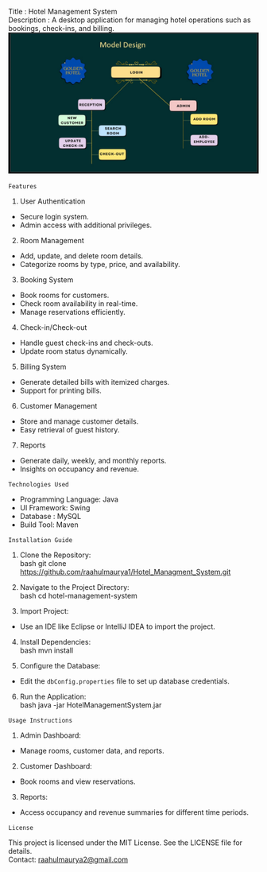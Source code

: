   Title : Hotel Management System  
  Description : A desktop application for managing hotel operations such as bookings, check-ins, and billing.
  <img src="https://raw.githubusercontent.com/raahulmaurya1/Hotel_Managment_System/main/Home.jpg" alt="Dashboard Preview" width="800">


 
    Features
1.    User Authentication   
   - Secure login system.
   - Admin access with additional privileges.

2.    Room Management   
   - Add, update, and delete room details.
   - Categorize rooms by type, price, and availability.

3.    Booking System   
   - Book rooms for customers.
   - Check room availability in real-time.
   - Manage reservations efficiently.

4.    Check-in/Check-out   
   - Handle guest check-ins and check-outs.
   - Update room status dynamically.

5.    Billing System   
   - Generate detailed bills with itemized charges.
   - Support for printing bills.

6.    Customer Management   
   - Store and manage customer details.
   - Easy retrieval of guest history.

7.    Reports   
   - Generate daily, weekly, and monthly reports.
   - Insights on occupancy and revenue.

    Technologies Used
-    Programming Language: Java
-    UI Framework: Swing
-    Database : MySQL
-    Build Tool: Maven

    Installation Guide
1.    Clone the Repository:  
      bash
   git clone https://github.com/raahulmaurya1/Hotel_Managment_System.git
      
2.    Navigate to the Project Directory:  
      bash
   cd hotel-management-system
      
3.    Import Project:  
   - Use an IDE like Eclipse or IntelliJ IDEA to import the project.
4.    Install Dependencies:  
      bash
   mvn install
      
5.    Configure the Database:  
   - Edit the `dbConfig.properties` file to set up database credentials.
6.    Run the Application:  
      bash
   java -jar HotelManagementSystem.jar
      

    Usage Instructions
1.    Admin Dashboard:
   - Manage rooms, customer data, and reports.
2.    Customer Dashboard:
   - Book rooms and view reservations.
3.    Reports:
   - Access occupancy and revenue summaries for different time periods.

    License
This project is licensed under the MIT License. See the LICENSE file for details.<br/>
Contact: raahulmaurya2@gmail.com
   


